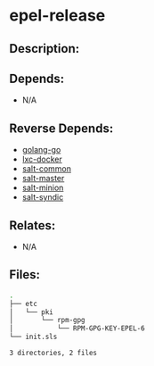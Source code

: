 # epel-release

## Description:



## Depends:

  -  N/A

## Reverse Depends:

  -  [golang-go](/salt/golang-go)
  -  [lxc-docker](/salt/lxc-docker)
  -  [salt-common](/salt/salt-common)
  -  [salt-master](/salt/salt-master)
  -  [salt-minion](/salt/salt-minion)
  -  [salt-syndic](/salt/salt-syndic)

## Relates:

  -  N/A

## Files:

```bash
.
├── etc
│   └── pki
│       └── rpm-gpg
│           └── RPM-GPG-KEY-EPEL-6
└── init.sls

3 directories, 2 files
```

